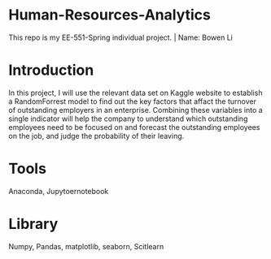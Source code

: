 # Human-Resources-Analytics
This repo is my EE-551-Spring individual project. | Name: Bowen Li

# Introduction 
In this project, I will use the relevant data set on Kaggle website to establish a RandomForrest model to find out the key factors that affact the turnover of outstanding employers in an enterprise. Combining these variables into a single indicator will help the company to understand which outstanding employees need to be focused on and forecast the outstanding employees on the job, and judge the probability of their leaving.

# Tools
Anaconda, Jupytoernotebook

# Library
Numpy, Pandas, matplotlib, seaborn, Scitlearn
